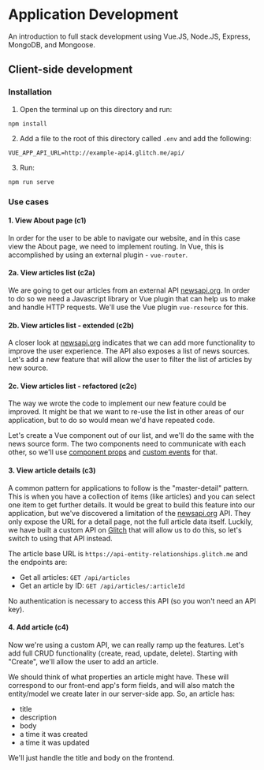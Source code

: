 # Application Development
An introduction to full stack development using Vue.JS, Node.JS, Express, MongoDB, and Mongoose.

## Client-side development
### Installation

1. Open the terminal up on this directory and run:
````
npm install
````
2. Add a file to the root of this directory called ```.env``` and add the following:
````
VUE_APP_API_URL=http://example-api4.glitch.me/api/
````
3. Run:
````
npm run serve
````

### Use cases
#### 1. View About page (c1)
In order for the user to be able to navigate our website, and in this case view the About page, we need to implement routing. In Vue, this is accomplished by using an external plugin - ```vue-router```.

#### 2a. View articles list (c2a)
We are going to get our articles from an external API [newsapi.org](https://newsapi.org/). In order to do so we need a Javascript library or Vue plugin that can help us to make and handle HTTP requests. We'll use the Vue plugin ```vue-resource``` for this.

#### 2b. View articles list - extended (c2b)
A closer look at [newsapi.org](https://newsapi.org/) indicates that we can add more functionality to improve the user experience. The API also exposes a list of news sources. Let's add a new feature that will allow the user to filter the list of articles by new source.

#### 2c. View articles list - refactored (c2c)
The way we wrote the code to implement our new feature could be improved. It might be that we want to re-use the list in other areas of our application, but to do so would mean we'd have repeated code.

Let's create a Vue component out of our list, and we'll do the same with the news source form. The two components need to communicate with each other, so we'll use [component props](https://vuejs.org/v2/guide/components-props.html) and [custom events](https://vuejs.org/v2/guide/components-custom-events.html) for that.

#### 3. View article details (c3)
A common pattern for applications to follow is the "master-detail" pattern. This is when you have a collection of items (like articles) and you can select one item to get further details. It would be great to build this feature into our application, but we've discovered a limitation of the [newsapi.org](https://newsapi.org/) API. They only expose the URL for a detail page, not the full article data itself. Luckily, we have built a custom API on [Glitch](https://glitch.com/) that will allow us to do this, so let's switch to using that API instead.

The article base URL is ```https://api-entity-relationships.glitch.me``` and the endpoints are:

- Get all articles: ```GET /api/articles```
- Get an article by ID: ```GET /api/articles/:articleId```

No authentication is necessary to access this API (so you won't need an API key).

#### 4. Add article (c4)
Now we're using a custom API, we can really ramp up the features. Let's add full CRUD functionality (create, read, update, delete). Starting with "Create", we'll allow the user to add an article. 

We should think of what properties an article might have. These will correspond to our front-end app's form fields, and will also match the entity/model we create later in our server-side app. So, an article has:

- title
- description
- body
- a time it was created
- a time it was updated

We'll just handle the title and body on the frontend.